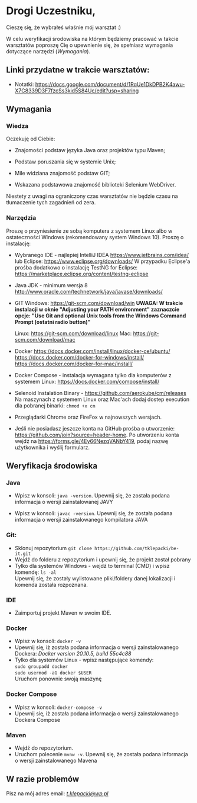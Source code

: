 
# Drogi Uczestniku,

Cieszę się, że wybrałeś właśnie mój warsztat :) 

W celu weryfikacji środowiska na którym będziemy pracować w takcie warsztatów poproszę Cię o upewnienie się, że spełniasz wymagania dotyczące narzędzi (*Wymagania*).

## Linki przydatne w trakcie warsztatów:

- Notatki:
https://docs.google.com/document/d/1RqUe1DkDPB2K4awu-X7C8339D3F7fzcSs3kid5S84Uc/edit?usp=sharing

## Wymagania

### Wiedza

Oczekuję od Ciebie:

- Znajomości podstaw języka Java oraz projektów typu Maven;

- Podstaw poruszania się w systemie Unix;

- Mile widziana znajomość podstaw GIT;

- Wskazana podstawowa znajomość biblioteki Selenium WebDriver.

Niestety z uwagi na ograniczony czas warsztatów nie będzie czasu na tłumaczenie tych zagadnień od zera.

### Narzędzia

Proszę o przyniesienie ze sobą komputera z systemem Linux albo w ostateczności Windows (rekomendowany system Windows 10). Proszę o instalację:

- Wybranego IDE - najlepiej IntelliJ IDEA https://www.jetbrains.com/idea/ 
  lub Eclipse: https://www.eclipse.org/downloads/
  W przypadku Eclipse'a prośba dodatkowo o instalację TestNG for Eclipse: 
  https://marketplace.eclipse.org/content/testng-eclipse

- Java JDK - minimum wersja 8
  http://www.oracle.com/technetwork/java/javase/downloads/

- GIT
  Windows: https://git-scm.com/download/win
  **UWAGA: W trakcie instalacji w oknie "Adjusting your PATH environment" zaznaczcie opcje: "Use Git and optional Unix tools from the Windows Command Prompt (ostatni radio button)"**
  
  Linux: https://git-scm.com/download/linux
  Mac: https://git-scm.com/download/mac

- Docker
  https://docs.docker.com/install/linux/docker-ce/ubuntu/
  https://docs.docker.com/docker-for-windows/install/
  https://docs.docker.com/docker-for-mac/install/

- Docker Compose - instalacja wymagana tylko dla komputerów z systemem Linux:
  https://docs.docker.com/compose/install/
  
- Selenoid Instalation Binary - https://github.com/aerokube/cm/releases
  Na maszynach z systemem Linux oraz Mac'ach dodaj dostep execution dla pobranej binarki: `chmod +x cm`

- Przeglądarki Chrome oraz FireFox w najnowszych wersjach.

- Jeśli nie posiadasz jeszcze konta na GitHub prośba o utworzenie:
  https://github.com/join?source=header-home. Po utworzeniu konta wejdź na https://forms.gle/4Ey66NezqVANbY419, podaj nazwę   
  użytkownika i wyślij formularz.

## Weryfikacja środowiska

### Java

- Wpisz w konsoli: `java -version`. Upewnij się, że została podana informacja o wersji zainstalowanej JAVY

- Wpisz w konsoli: `javac -version`. Upewnij się, że została podana informacja o wersji zainstalowanego kompilatora JAVA

### Git:

- Sklonuj repozytorium `git clone https://github.com/tklepacki/be-it.git`
- Wejdź do folderu z repozytorium i upewnij się, że projekt został pobrany
- Tylko dla systemów Windows - wejdź to terminal (CMD) i wpisz komendę:
`ls -al`  
Upewnij się, że zostały wylistowane pliki/foldery danej lokalizacji i komenda została rozpoznana.

### IDE

- Zaimportuj projekt Maven w swoim IDE.

### Docker

- Wpisz w konsoli: `docker -v`
- Upewnij się, iż została podana informacja o wersji zainstalowanego Dockera:
  *Docker version 20.10.5, build 55c4c88*
- Tylko dla systemów Linux - wpisz następujące komendy:  
`sudo groupadd docker`  
`sudo usermod -aG docker $USER`  
Uruchom ponownie swoją maszynę

### Docker Compose

- Wpisz w konsoli: `docker-compose -v`
- Upewnij się, iż została podana informacja o wersji zainstalowanego Dockera Compose

### Maven

- Wejdź do repozytorium.
- Uruchom polecenie `mvnw -v`. Upewnij się, że została podana informacja o wersji zainstalowanego Mavena

## W razie problemów
Pisz na mój adres email: *t.klepacki@wp.pl*
